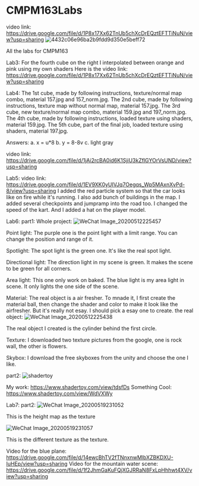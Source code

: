 # CMPM163Labs
 video link: https://drive.google.com/file/d/1P8x17Xx62TnUb5chXcDrEQztEFTTiNuN/view?usp=sharing
 ![4432c06e96ba2b9fdd9d350e5beff72](https://user-images.githubusercontent.com/37235144/79304185-94d65700-7ea5-11ea-829c-17a3f8f33f5a.png)

 
 All the labs for CMPM163




Lab3:
For the fourth cube on the right I interpolated between orange and pink using my own shaders
Here is the video link: https://drive.google.com/file/d/1P8x17Xx62TnUb5chXcDrEQztEFTTiNuN/view?usp=sharing


Lab4:
The 1st cube, made by following instructions, texture/normal map combo, material 157.jpg and 157_norm.jpg.
The 2nd cube, made by following instructions, texture map without normal map, material 157.jpg.
The 3rd cube, new texture/normal map combo, material 159.jpg and 197_norm.jpg.
The 4th cube, made by following instructions, loaded texture using shaders, material 159.jpg.
The 5th cube, part of the final job, loaded texture using shaders, material 197.jpg.


Answers:
a. x = u*8
b. y = 8-8v
c. light gray



video link: https://drive.google.com/file/d/1jAi2rcBA0id6K1SjiU3kZflGYOrVsUND/view?usp=sharing



Lab5: 
video link: https://drive.google.com/file/d/1EV9XK0yUIVJq7Oegqs_Wp5MAxnXvPd-8/view?usp=sharing
I added the red particle system so that the car looks like on fire while it's running. I also add bunch of buildings in the map. 
I added several checkpoints and jumpramp into the road too. I changed the speed of the kart. And I added a hat on the player model. 



Lab6:
part1: 
Whole project:
![WeChat Image_20200512225457](https://user-images.githubusercontent.com/37235144/81779542-c2fd8580-94a9-11ea-95e5-61a944b3ccc9.png)


Point light: The purple one is the point light with a limit range. You can change the position and range of it. 

Spotlight: The spot light is the green one. It's like the real spot light. 

Directional light: The direction light in my scene is green. It makes the scene to be green for all corners. 

Area light: This one only work on baked. The blue light is my area light in scene. It only lights the one side of the scene. 


Material: The real object is a air fresher. To mnade it, I first create the material ball, then change the shader and color to make it look like the airfresher. But it's really not esay. I should pick a esay one to create. the real object: 
![WeChat Image_20200512225438](https://user-images.githubusercontent.com/37235144/81779342-600bee80-94a9-11ea-9fe9-6188156af3ce.jpg)

The real object I created is the cylinder behind the first circle. 

Texture: I downloaded two texture pictures from the google, one is rock wall, the other is flowers. 

Skybox: I download the free skyboxes from the unity and choose the one I like. 



part2: 
![shadertoy](https://user-images.githubusercontent.com/37235144/81772171-0223da80-949a-11ea-96fc-f84020f9310d.png)

My work: https://www.shadertoy.com/view/tdsfDs
Something Cool: https://www.shadertoy.com/view/WdVXWy






Lab7: 
part2:
![WeChat Image_20200519231052](https://user-images.githubusercontent.com/37235144/82411424-98ba4380-9a26-11ea-8f01-fe2bb2fcbb15.png)


This is the height map as the texture

![WeChat Image_20200519231057](https://user-images.githubusercontent.com/37235144/82411225-3c572400-9a26-11ea-9c32-dc60885adaa3.png)

This is the different texture as the texture. 


Video for the blue plane: https://drive.google.com/file/d/14ewcBhTV2fTNnxnwMlbXZBKDXU-IuHEp/view?usp=sharing
Video for the mountain water scene: https://drive.google.com/file/d/1f2JhmGaKuFQjXGJRRaN8FxLpHhhwt4XV/view?usp=sharing

